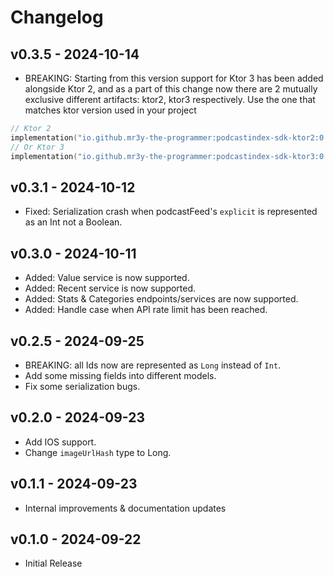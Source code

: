 # Changelog

## v0.3.5 - 2024-10-14

- BREAKING: Starting from this version support for Ktor 3 has been added alongside Ktor 2, and as a part of this change now there are 2 mutually exclusive different artifacts: ktor2, ktor3 respectively. Use the one that matches ktor version used in your project
```kotlin
// Ktor 2
implementation("io.github.mr3y-the-programmer:podcastindex-sdk-ktor2:0.3.5")
// Or Ktor 3
implementation("io.github.mr3y-the-programmer:podcastindex-sdk-ktor3:0.3.5")
```

## v0.3.1 - 2024-10-12

- Fixed: Serialization crash when podcastFeed's `explicit` is represented as an Int not a Boolean.

## v0.3.0 - 2024-10-11

- Added: Value service is now supported.
- Added: Recent service is now supported.
- Added: Stats & Categories endpoints/services are now supported.
- Added: Handle case when API rate limit has been reached.

## v0.2.5 - 2024-09-25

- BREAKING: all Ids now are represented as `Long` instead of `Int`.
- Add some missing fields into different models.
- Fix some serialization bugs.

## v0.2.0 - 2024-09-23

- Add IOS support.
- Change `imageUrlHash` type to Long.

## v0.1.1 - 2024-09-23

- Internal improvements & documentation updates

## v0.1.0 - 2024-09-22

- Initial Release